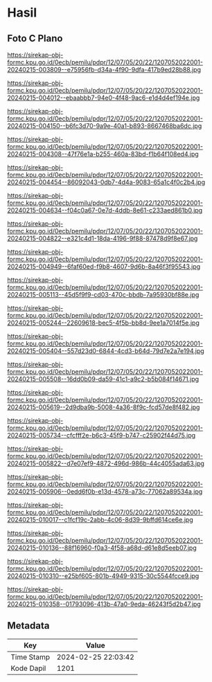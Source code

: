 # Hasil

## Foto C Plano

https://sirekap-obj-formc.kpu.go.id/0ecb/pemilu/pdpr/12/07/05/20/22/1207052022001-20240215-003809--e75956fb-d34a-4f90-9dfa-417b9ed28b88.jpg

https://sirekap-obj-formc.kpu.go.id/0ecb/pemilu/pdpr/12/07/05/20/22/1207052022001-20240215-004012--ebaabbb7-94e0-4f48-9ac6-e1d4d4ef194e.jpg

https://sirekap-obj-formc.kpu.go.id/0ecb/pemilu/pdpr/12/07/05/20/22/1207052022001-20240215-004150--b6fc3d70-9a9e-40a1-b893-8667468ba6dc.jpg

https://sirekap-obj-formc.kpu.go.id/0ecb/pemilu/pdpr/12/07/05/20/22/1207052022001-20240215-004308--47f76e1a-b255-460a-83bd-f1b64f108ed4.jpg

https://sirekap-obj-formc.kpu.go.id/0ecb/pemilu/pdpr/12/07/05/20/22/1207052022001-20240215-004454--86092043-0db7-4d4a-9083-65a1c4f0c2b4.jpg

https://sirekap-obj-formc.kpu.go.id/0ecb/pemilu/pdpr/12/07/05/20/22/1207052022001-20240215-004634--f04c0a67-0e7d-4ddb-8e61-c233aed861b0.jpg

https://sirekap-obj-formc.kpu.go.id/0ecb/pemilu/pdpr/12/07/05/20/22/1207052022001-20240215-004822--e321c4d1-18da-4196-9f88-87478d9f8e67.jpg

https://sirekap-obj-formc.kpu.go.id/0ecb/pemilu/pdpr/12/07/05/20/22/1207052022001-20240215-004949--6faf60ed-f9b8-4607-9d6b-8a46f3f95543.jpg

https://sirekap-obj-formc.kpu.go.id/0ecb/pemilu/pdpr/12/07/05/20/22/1207052022001-20240215-005113--45d5f9f9-cd03-470c-bbdb-7a95930bf88e.jpg

https://sirekap-obj-formc.kpu.go.id/0ecb/pemilu/pdpr/12/07/05/20/22/1207052022001-20240215-005244--22609618-bec5-4f5b-bb8d-9ee1a7014f5e.jpg

https://sirekap-obj-formc.kpu.go.id/0ecb/pemilu/pdpr/12/07/05/20/22/1207052022001-20240215-005404--557d23d0-6844-4cd3-b64d-79d7e2a7e194.jpg

https://sirekap-obj-formc.kpu.go.id/0ecb/pemilu/pdpr/12/07/05/20/22/1207052022001-20240215-005508--16dd0b09-da59-41c1-a9c2-b5b084f14671.jpg

https://sirekap-obj-formc.kpu.go.id/0ecb/pemilu/pdpr/12/07/05/20/22/1207052022001-20240215-005619--2d9dba9b-5008-4a36-8f9c-fcd57de8f482.jpg

https://sirekap-obj-formc.kpu.go.id/0ecb/pemilu/pdpr/12/07/05/20/22/1207052022001-20240215-005734--cfcfff2e-b6c3-45f9-b747-c25902f44d75.jpg

https://sirekap-obj-formc.kpu.go.id/0ecb/pemilu/pdpr/12/07/05/20/22/1207052022001-20240215-005822--d7e07ef9-4872-496d-986b-44c4055ada63.jpg

https://sirekap-obj-formc.kpu.go.id/0ecb/pemilu/pdpr/12/07/05/20/22/1207052022001-20240215-005906--0edd6f0b-e13d-4578-a73c-77062a89534a.jpg

https://sirekap-obj-formc.kpu.go.id/0ecb/pemilu/pdpr/12/07/05/20/22/1207052022001-20240215-010017--c1fcf19c-2abb-4c06-8d39-9bffd614ce6e.jpg

https://sirekap-obj-formc.kpu.go.id/0ecb/pemilu/pdpr/12/07/05/20/22/1207052022001-20240215-010136--88f16960-f0a3-4f58-a68d-d61e8d5eeb07.jpg

https://sirekap-obj-formc.kpu.go.id/0ecb/pemilu/pdpr/12/07/05/20/22/1207052022001-20240215-010310--e25bf605-801b-4949-9315-30c5544fcce9.jpg

https://sirekap-obj-formc.kpu.go.id/0ecb/pemilu/pdpr/12/07/05/20/22/1207052022001-20240215-010358--01793096-413b-47a0-9eda-46243f5d2b47.jpg


## Metadata

| Key        | Value               |
| ---------- | ------------------- |
| Time Stamp | 2024-02-25 22:03:42 |
| Kode Dapil | 1201                |



